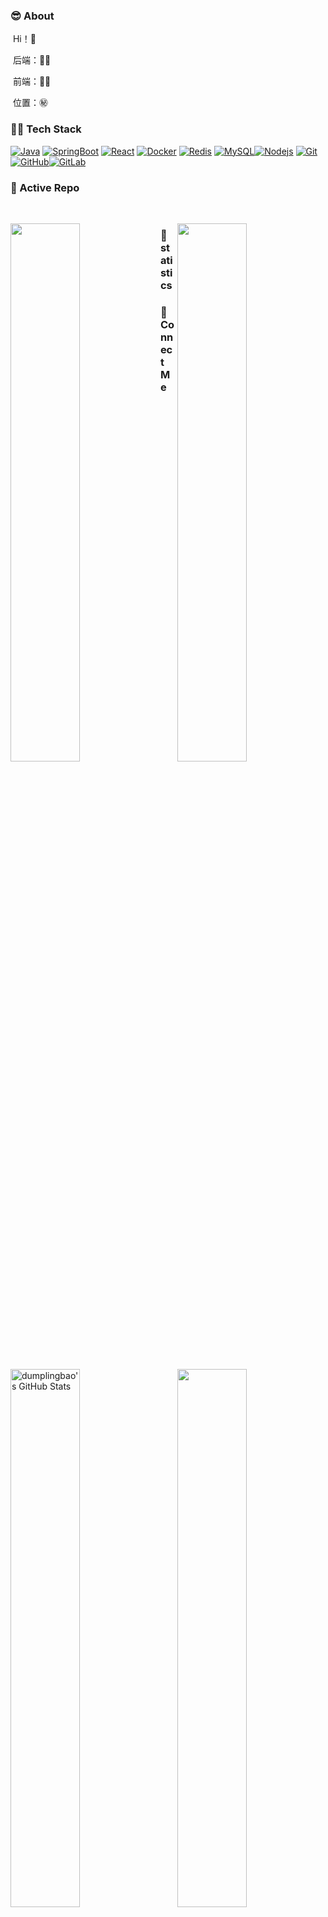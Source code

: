 ### :sunglasses: About

​	Hi！🙉

​	后端：🔆🉑

​	前端：💯🈲

​	位置：㊙


### 🤝🏻 Tech Stack

[![Java](https://img.shields.io/badge/Java-orange?style=flat&logo=java&logoColor=white&link=https://github.com/hritik5102)](https://github.com/hritik5102) [![SpringBoot](https://img.shields.io/badge/-Springboot-black?style=flat&logo=spring&link=https://github.com/hritik5102)](https://github.com/hritik5102) [![React](https://img.shields.io/badge/-React-black?style=flat&logo=react&link=https://github.com/hritik5102)](https://github.com/hritik5102) [![Docker](https://img.shields.io/badge/-Docker-black?style=flat&logo=docker&link=https://github.com/hritik5102)](https://github.com/hritik5102) [![Redis](https://img.shields.io/badge/-Redis-black?style=flat&logo=redis&link=https://github.com/hritik5102)](https://github.com/hritik5102) [![MySQL](https://img.shields.io/badge/-MySQL-black?style=flat&logo=mysql&link=https://github.com/hritik5102)](https://github.com/hritik5102)[![Nodejs](https://img.shields.io/badge/-Nodejs-black?style=flat&logo=Node.js&link=https://github.com/hritik5102)](https://github.com/hritik5102) 
[![Git](https://img.shields.io/badge/-Git-black?style=flat&logo=git&link=https://github.com/hritik5102)](https://github.com/hritik5102) [![GitHub](https://img.shields.io/badge/-GitHub-181717?style=flat&logo=github&link=https://github.com/hritik5102)](https://github.com/hritik5102)[![GitLab](https://img.shields.io/badge/-GitLab-FCA121?style=flat&logo=gitlab&link=https://github.com/hritik5102)](https://gitlab.com/hritik5102) 


### 👀 Active Repo
<br />
<p>
<img align="left" width="47%" src="https://github-readme-stats.vercel.app/api/pin/?username=dumplingbao&repo=davinci&theme=radical" />
<img align="right" width="47%" src="https://github-readme-stats.vercel.app/api/pin/?username=dumplingbao&repo=metabase&theme=radical" />
</p>

### 🙈 statistics
<p>
<img align="left" width="47%" src="https://github-readme-stats.vercel.app/api?username=dumplingbao&&show_icons=true&theme=radical&line_height=27&v=5&count_private=true" alt="dumplingbao's GitHub Stats" />
<img align="right" width="47%" src="https://github-readme-stats.vercel.app/api/top-langs/?username=dumplingbao&theme=radical&layout=compact&hide=glsl,python" />
</p>

### 🌱 Connect Me
![Github](https://img.shields.io/github/followers/dumplingbao?label=Github&style=social)[![简书](https://img.shields.io/badge/简书-diss带码-blue)](https://www.jianshu.com/u/9877ae06aeaa)[![Blog](https://img.shields.io/badge/Blog-diss带码-blue)](https://dumplingbao.github.io/)[![Mail](https://img.shields.io/badge/-bmm_java@163.com-gray?style=flat-square&logo=gmail&logoColor=red&link=)](mailto:bmm_java@163.com)

![foot.png](https://ossbao.oss-cn-qingdao.aliyuncs.com/github/foot.png)


